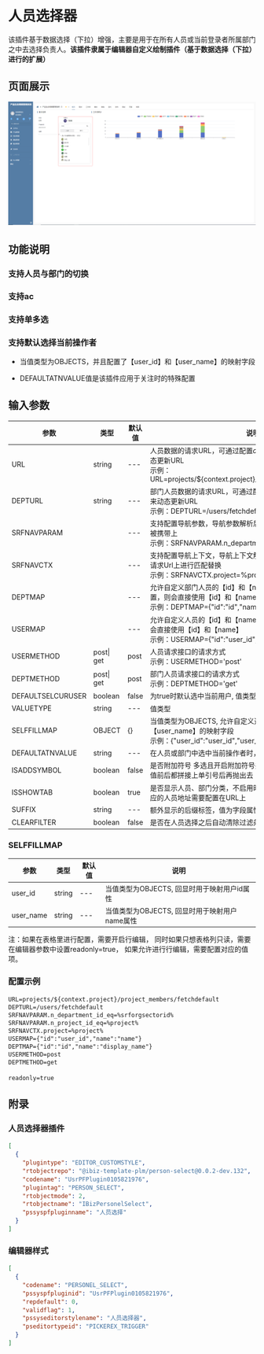 # 人员选择器

该插件基于数据选择（下拉）增强，主要是用于在所有人员或当前登录者所属部门之中去选择负责人。**该插件隶属于编辑器自定义绘制插件（基于数据选择（下拉）进行的扩展）**


## 页面展示

![img](./public/assets/images/scene.png)


## 功能说明

### 支持人员与部门的切换

### 支持ac

### 支持单多选

### 支持默认选择当前操作者

- 当值类型为OBJECTS，并且配置了【user_id】和【user_name】的映射字段

- DEFAULTATNVALUE值是该插件应用于关注时的特殊配置


## 输入参数

| 参数              | 类型       | 默认值 | 说明                                                         |
| ----------------- | ---------- | ------ | ------------------------------------------------------------ |
| URL               | string     | ---    | 人员数据的请求URL，可通过配置${context.xxx}或者${data.xxx}来动态更新URL<br />示例：URL=projects/${context.project}/project_members/fetchdefault |
| DEPTURL           | string     | ---    | 部门人员数据的请求URL，可通过配置${context.xxx}或者${data.xxx}来动态更新URL<br />示例：DEPTURL=/users/fetchdefault |
| SRFNAVPARAM       |            | ---    | 支持配置导航参数，导航参数解析后会在人员或者部门人员请求时被携带上<br />示例：SRFNAVPARAM.n_department_id_eq=%srforgsectorid%,<br/> |
| SRFNAVCTX         |            | ---    | 支持配置导航上下文，导航上下文解析后会在人员或者部门人员的请求Url上进行匹配替换<br />示例：SRFNAVCTX.project=%project% |
| DEPTMAP           |            | ---    | 允许自定义部门人员的【id】和【name】的映射字段，如果未配置，则会直接使用【id】和【name】<br />示例：DEPTMAP={"id":"id","name":"display_name"} |
| USERMAP           |            | ---    | 允许自定义人员的【id】和【name】的映射字段，如果未配置，则会直接使用【id】和【name】<br />示例：USERMAP={"id":"user_id","name":"name"} |
| USERMETHOD        | post\| get | post   | 人员请求接口的请求方式<br />示例：USERMETHOD='post'          |
| DEPTMETHOD        | post\| get | post   | 部门人员请求接口的请求方式<br />示例：DEPTMETHOD='get'       |
| DEFAULTSELCURUSER | boolean    | false  | 为true时默认选中当前用户, 值类型为OBJECTS时生效              |
| VALUETYPE         | string     | ---    | 值类型                                                       |
| SELFFILLMAP       | OBJECT     | {}     | 当值类型为OBJECTS, 允许自定义选择人的【user_id】和【user_name】的映射字段  <br />示例：{"user_id":"user_id","user_name":"name"} |
| DEFAULTATNVALUE   | string     | ---    | 在人员或部门中选中当前操作者时，指定默认的关注类型。<br />   |
| ISADDSYMBOL       | boolean    | false  | 是否附加符号 多选且开启附加符号并且选择值为多个时，每个选择值前后都拼接上单引号后再抛出去 |
| ISSHOWTAB         | boolean    | true   | 是否显示人员、部门分类，不启用时，只启用并显示全部人员，对应的人员地址需要配置在URL上 |
| SUFFIX            | string     | ---    | 额外显示的后缀标签，值为字段属性名称 |
| CLEARFILTER       | boolean    | false  | 是否在人员选择之后自动清除过滤条件 |

### SELFFILLMAP

| 参数      | 类型   | 默认值 | 说明                                          |
| --------- | ------ | ------ | --------------------------------------------- |
| user_id   | string | ---    | 当值类型为OBJECTS, 回显时用于映射用户id属性   |
| user_name | string | ---    | 当值类型为OBJECTS, 回显时用于映射用户name属性 |

注：如果在表格里进行配置，需要开启行编辑， 同时如果只想表格列只读，需要在编辑器参数中设置readonly=true， 如果允许进行行编辑，需要配置对应的值项。

### 配置示例

```
URL=projects/${context.project}/project_members/fetchdefault
DEPTURL=/users/fetchdefault
SRFNAVPARAM.n_department_id_eq=%srforgsectorid%
SRFNAVPARAM.n_project_id_eq=%project%
SRFNAVCTX.project=%project%
USERMAP={"id":"user_id","name":"name"}
DEPTMAP={"id":"id","name":"display_name"}
USERMETHOD=post
DEPTMETHOD=get

readonly=true
```


## 附录

### 人员选择器插件

```json
[
  {
    "plugintype": "EDITOR_CUSTOMSTYLE",
    "rtobjectrepo": "@ibiz-template-plm/person-select@0.0.2-dev.132",
    "codename": "UsrPFPlugin0105821976",
    "plugintag": "PERSON_SELECT",
    "rtobjectmode": 2,
    "rtobjectname": "IBizPersonelSelect",
    "pssyspfpluginname": "人员选择"
  }
]
```

### 编辑器样式

```json
[
  {
    "codename": "PERSONEL_SELECT",
    "pssyspfpluginid": "UsrPFPlugin0105821976",
    "repdefault": 0,
    "validflag": 1,
    "pssyseditorstylename": "人员选择器",
    "pseditortypeid": "PICKEREX_TRIGGER"
  }
]
```
